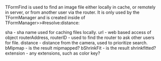 TFormFind is used to find an image file either locally in cache, or remotely in server, or from another user via the router. It is only used by the TFormManager and is created inside of TFormManager>>#resolve:distance:

sha - sha name used for caching files locally.
url - web based access of object
routerAddress, routerID - used to find the router to ask other users for file.
distance - distance from the camera, used to prioritize search.
bMipmap - is the result mipmapped?
bShrinkFit - is the result shrinkfitted?
extension - any extensions, such as color key?